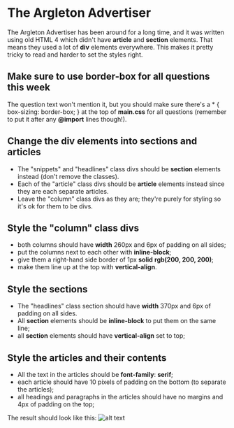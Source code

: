 # The Argleton Advertiser
The Argleton Advertiser has been around for a long time, and it was written using old HTML 4 which didn't have **article** and **section** elements. That means they used a lot of **div** elements everywhere. This makes it pretty tricky to read and harder to set the styles right.

## Make sure to use border-box for all questions this week
The question text won't mention it, but you should make sure there's a * { box-sizing: border-box; } at the top of **main.css** for all questions (remember to put it after any **@import** lines though!).

## Change the div elements into sections and articles
* The "snippets" and "headlines" class divs should be **section** elements instead (don't remove the classes).
* Each of the "article" class divs should be **article** elements instead since they are each separate articles.
* Leave the "column" class divs as they are; they're purely for styling so it's ok for them to be divs.
## Style the "column" class divs
* both columns should have **width** 260px and 6px of padding on all sides;
* put the columns next to each other with **inline-block**;
* give them a right-hand side border of 1px **solid** **rgb(200, 200, 200)**;
* make them line up at the top with **vertical-align**.
## Style the sections
* The "headlines" class section should have **width** 370px and 6px of padding on all sides.
* All **section** elements should be **inline-block** to put them on the same line;
* all **section** elements should have **vertical-align** set to top;
## Style the articles and their contents
* All the text in the articles should be **font-family**: **serif**;
* each article should have 10 pixels of padding on the bottom (to separate the articles);
* all headings and paragraphs in the articles should have no margins and 4px of padding on the top;

The result should look like this:
![alt text](https://groklearning-cdn.com/problems/hezYPrKv8hHkHECbTHyYjT/visual-diff.png)

